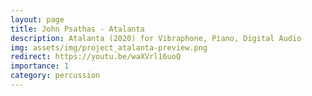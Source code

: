 ```yaml
---
layout: page
title: John Psathas - Atalanta
description: Atalanta (2020) for Vibraphone, Piano, Digital Audio
img: assets/img/project_atalanta-preview.png
redirect: https://youtu.be/waXVrl16uoQ
importance: 1
category: percussion
---
```

